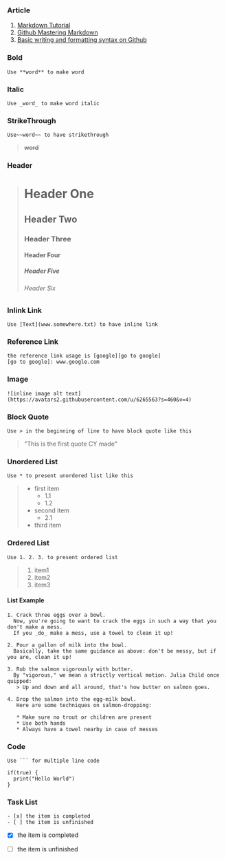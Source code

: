 ### Article
1. [Markdown Tutorial](https://www.markdowntutorial.com/)  
2. [Github Mastering Markdown](https://guides.github.com/features/mastering-markdown/)  
3. [Basic writing and formatting syntax on Github](https://help.github.com/articles/basic-writing-and-formatting-syntax/)

### Bold
```
Use **word** to make word
```  
### Italic
```
Use _word_ to make word italic
```   
### StrikeThrough
```
Use~~word~~ to have strikethrough
```  
> ~~word~~  
### Header
  > # Header One
  > ## Header Two
  > ### Header Three
  > #### Header Four
  > ##### Header Five
  > ###### Header Six  
### Inlink Link
```
Use [Text](www.somewhere.txt) to have inline link
```  
### Reference Link
```
the reference link usage is [google][go to google]  
[go to google]: www.google.com
```  
### Image
```
![inline image alt text](https://avatars2.githubusercontent.com/u/6265563?s=460&v=4)  
```  
### Block Quote
```
Use > in the beginning of line to have block quote like this
```  
> "This is the first quote CY made"  
### Unordered List
```
Use * to present unordered list like this
```
> * first item
>   * 1.1
>   * 1.2
> * second item
>   * 2.1
> * third item  
### Ordered List
```
Use 1. 2. 3. to present ordered list
```
> 1. item1
> 2. item2
> 3. item3  
#### List Example
```
1. Crack three eggs over a bowl.  
  Now, you're going to want to crack the eggs in such a way that you don't make a mess.
  If you _do_ make a mess, use a towel to clean it up!

2. Pour a gallon of milk into the bowl.  
  Basically, take the same guidance as above: don't be messy, but if you are, clean it up!

3. Rub the salmon vigorously with butter.  
  By "vigorous," we mean a strictly vertical motion. Julia Child once quipped:
   > Up and down and all around, that's how butter on salmon goes.

4. Drop the salmon into the egg-milk bowl.  
   Here are some techniques on salmon-dropping:

   * Make sure no trout or children are present
   * Use both hands
   * Always have a towel nearby in case of messes
```  
### Code
```
Use ``` for multiple line code  
```
```
if(true) {
  print("Hello World")
}
```  
### Task List
```
- [x] the item is completed
- [ ] the item is unfinished
```
- [x] the item is completed
- [ ] the item is unfinished
   
